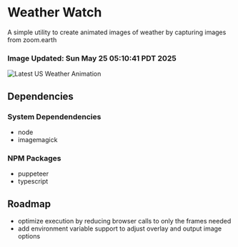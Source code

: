 # Weather Watch

A simple utility to create animated images of weather by capturing images from zoom.earth

### Image Updated: Sun May 25 05:10:41 PDT 2025

![Latest US Weather Animation](animations/2025-05-25.webp)

## Dependencies
### System Dependendencies
* node
* imagemagick
### NPM Packages
* puppeteer
* typescript

## Roadmap
* optimize execution by reducing browser calls to only the frames needed
* add environment variable support to adjust overlay and output image options
